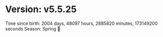 # Version: v5.5.25
Time since birth: 2004 days, 48097 hours, 2885820 minutes, 173149200 seconds
Season: Spring 🌸

